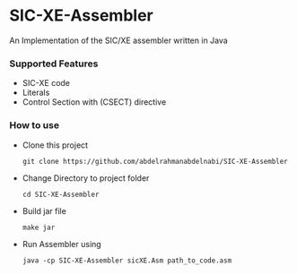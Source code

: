 # SIC-XE-Assembler
An Implementation of the SIC/XE assembler written in Java


### Supported Features
- SIC-XE code
- Literals
- Control Section with (CSECT) directive


### How to use
- Clone this project
    ````
    git clone https://github.com/abdelrahmanabdelnabi/SIC-XE-Assembler
    ````


- Change Directory to project folder
    ````
    cd SIC-XE-Assembler
    ````


- Build jar file
    ````
    make jar
    ````


- Run Assembler using
    ````
    java -cp SIC-XE-Assembler sicXE.Asm path_to_code.asm
    ````

